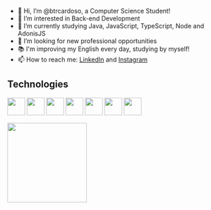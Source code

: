 - 👋 Hi, I’m @btrcardoso, a Computer Science Student!
- 👀 I’m interested in Back-end Development
- 🌱 I’m currently studying Java, JavaScript, TypeScript, Node and AdonisJS
- 💼 I’m looking for new professional opportunities
- 📚 I'm improving my English every day, studying by myself!
- 📫 How to reach me: [LinkedIn](https://www.linkedin.com/in/beatriz-cardoso-471446203/) and [Instagram](https://www.instagram.com/btrcardoso/)

## Technologies
<img src="https://cdn.jsdelivr.net/gh/devicons/devicon/icons/javascript/javascript-original.svg" width="40" height="40" /> <img src="https://cdn.jsdelivr.net/gh/devicons/devicon/icons/nodejs/nodejs-original-wordmark.svg" width="40" height="40" /> <img src="https://cdn.jsdelivr.net/gh/devicons/devicon/icons/html5/html5-original.svg" width="40" height="40" /> <img src="https://cdn.jsdelivr.net/gh/devicons/devicon/icons/mysql/mysql-original.svg" width="40" height="40" /> <img src="https://cdn.jsdelivr.net/gh/devicons/devicon/icons/git/git-original.svg"  width="40" height="40" /> <img src="https://cdn.jsdelivr.net/gh/devicons/devicon/icons/java/java-original.svg" width="40" height="40" /> <img src="https://cdn.jsdelivr.net/gh/devicons/devicon/icons/c/c-original.svg" width="40" height="40" />
 
        
<div>
<a href="https://github.com/btrcardoso">
<img height="180em" src="https://github-readme-stats.vercel.app/api/top-langs/?username=btrcardoso&layout=compact&langs_count=7&theme=dracula"/>
<!---
<img height="180em" src="https://github-readme-stats.vercel.app/api?username=btrcardoso&show_icons=true&theme=dracula&include_all_commits=true&count_private=true"/>
--->
</div>

<!---
btrcardoso/btrcardoso is a ✨ special ✨ repository because its `README.md` (this file) appears on your GitHub profile.
You can click the Preview link to take a look at your changes.
--->

